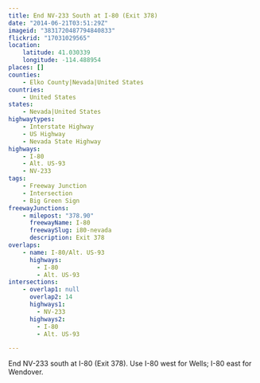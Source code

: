 ```yaml
---
title: End NV-233 South at I-80 (Exit 378)
date: "2014-06-21T03:51:29Z"
imageid: "3831720487794840833"
flickrid: "17031029565"
location:
    latitude: 41.030339
    longitude: -114.488954
places: []
counties:
    - Elko County|Nevada|United States
countries:
    - United States
states:
    - Nevada|United States
highwaytypes:
    - Interstate Highway
    - US Highway
    - Nevada State Highway
highways:
    - I-80
    - Alt. US-93
    - NV-233
tags:
    - Freeway Junction
    - Intersection
    - Big Green Sign
freewayJunctions:
    - milepost: "378.90"
      freewayName: I-80
      freewaySlug: i80-nevada
      description: Exit 378
overlaps:
    - name: I-80/Alt. US-93
      highways:
        - I-80
        - Alt. US-93
intersections:
    - overlap1: null
      overlap2: 14
      highways1:
        - NV-233
      highways2:
        - I-80
        - Alt. US-93

---
```

End NV-233 south at I-80 (Exit 378).  Use I-80 west for Wells; I-80 east for Wendover.